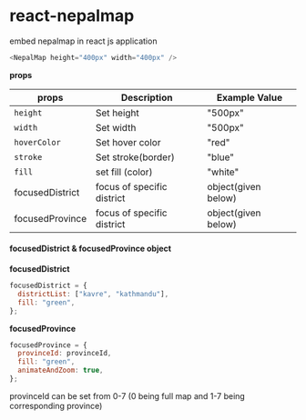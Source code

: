 # react-nepalmap

embed nepalmap in react js application

```javascript
<NepalMap height="400px" width="400px" />
```

**props**

| props           | Description                | Example Value       |
| --------------- | -------------------------- | ------------------- |
| `height`        | Set height                 | "500px"             |
| `width`         | Set width                  | "500px"             |
| `hoverColor`    | Set hover color            | "red"               |
| `stroke`        | Set stroke(border)         | "blue"              |
| `fill`          | set fill (color)           | "white"             |
| focusedDistrict | focus of specific district | object(given below) |
| focusedProvince | focus of specific district | object(given below) |

#### focusedDistrict & focusedProvince object

**focusedDistrict**

```javascript
focusedDistrict = {
  districtList: ["kavre", "kathmandu"],
  fill: "green",
};
```

**focusedProvince**

```javascript
focusedProvince = {
  provinceId: provinceId,
  fill: "green",
  animateAndZoom: true,
};
```

provinceId can be set from 0-7 (0 being full map and 1-7 being corresponding province)
